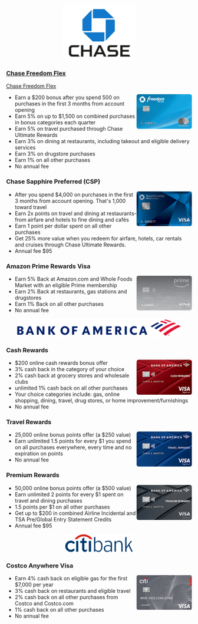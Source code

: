 <!-- Chase Bank -->

<p align="center"><img height="150" src="https://github.com/zhongqi1112/Hulk/blob/master/creditCard/cardImages/chase.png" alt="chase bank logo"></p>

### [Chase Freedom Flex](https://creditcards.chase.com/cash-back-credit-cards/freedom/flex)
<a href="https://creditcards.chase.com/cash-back-credit-cards/freedom/flex" target="_blank">Chase Freedom Flex</a>

<img align="right" width="150" src="https://github.com/zhongqi1112/Hulk/blob/master/creditCard/cardImages/chase_freedom.png" alt="chase freedom flex">

* Earn a $200 bonus after you spend 500 on purchases in the first 3 months from account opening
* Earn 5% on up to $1,500 on combined purchases in bonus categories each quarter
* Earn 5% on travel purchased through Chase Ultimate Rewards
* Earn 3% on dining at restaurants, including takeout and eligible delivery services
* Earn 3% on drugstore purchases
* Earn 1% on all other purchases
* No annual fee

### Chase Sapphire Preferred (CSP)

<img align="right" width="150" src="https://github.com/zhongqi1112/Hulk/blob/master/creditCard/cardImages/chase_sapphire_preferred.png" alt="chase sapphire preferred">

* After you spend $4,000 on purchases in the first 3 months from account opening. That's 1,000 toward travel
* Earn 2x points on travel and dining at restaurants- from airfare and hotels to fine dining and cafés
* Earn 1 point per dollar spent on all other purchases
* Get 25% more value when you redeem for airfare, hotels, car rentals and cruises through Chase Ultimate Rewards.
* Annual fee $95

### Amazon Prime Rewards Visa

<img align="right" width="150" src="https://github.com/zhongqi1112/Hulk/blob/master/creditCard/cardImages/chase_amazon.png" alt="amazon prime rewards">

* Earn 5% Back at Amazon.com and Whole Foods Market with an eligible Prime membership
* Earn 2% Back at restaurants, gas stations and drugstores
* Earn 1% Back on all other purchases
* No annual fee


<!-- Bank of America -->

<p align="center"><img height="50" src="https://github.com/zhongqi1112/Hulk/blob/master/creditCard/cardImages/boa.png" alt="boa logo"></p>

### Cash Rewards

<img align="right" width="150" src="https://github.com/zhongqi1112/Hulk/blob/master/creditCard/cardImages/boa_cash_rewards.png" alt="boa cash rewards">

* $200 online cash rewards bonus offer
* 3% cash back in the category of your choice
* 2% cash back at grocery stores and wholesale clubs
* unlimited 1% cash back on all other purchases 
* Your choice categories include: gas, online shopping, dining, travel, drug stores, or home improvement/furnishings
* No annual fee

### Travel Rewards

<img align="right" width="150" src="https://github.com/zhongqi1112/Hulk/blob/master/creditCard/cardImages/boa_travel_rewards.png" alt="boa travel rewards">

* 25,000 online bonus points offer (a $250 value)
* Earn unlimited 1.5 points for every $1 you spend on all purchases everywhere, every time and no expiration on points
* No annual fee

### Premium Rewards

<img align="right" width="150" src="https://github.com/zhongqi1112/Hulk/blob/master/creditCard/cardImages/boa_premium_rewards.png" alt="boa premium rewards">

* 50,000 online bonus points offer (a $500 value)
* Earn unlimited 2 points for every $1 spent on travel and dining purchases
* 1.5 points per $1 on all other purchases
* Get up to $200 in combined Airline Incidental and TSA Pre/Global Entry Statement Credits
* Annual fee $95


<!-- Citi Bank -->

<p align="center"><img height="50" src="https://github.com/zhongqi1112/Hulk/blob/master/creditCard/cardImages/citi.png" alt="citi logo"></p>

### Costco Anywhere Visa

<img align="right" width="150" src="https://github.com/zhongqi1112/Hulk/blob/master/creditCard/cardImages/citi-costco.png" alt="citi costco anywhere">

* Earn 4% cash back on eligible gas for the first $7,000 per year
* 3% cash back on restaurants and eligible travel
* 2% cash back on all other purchases from Costco and Costco.com
* 1% cash back on all other purchases
* No annual fee
